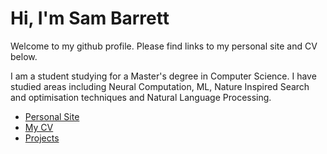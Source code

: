 # Hi, I'm Sam Barrett


Welcome to my github profile. Please find links to my personal site and CV below.

I am a student studying for a Master's degree in Computer Science. I have studied areas including Neural Computation, ML, Nature Inspired Search and optimisation techniques and Natural Language Processing.


- [Personal Site](https://sambarrett.online)
- [My CV](https://sambarrett.online/pages/cv)
- [Projects](https://sambarrett.online/pages/projects)

